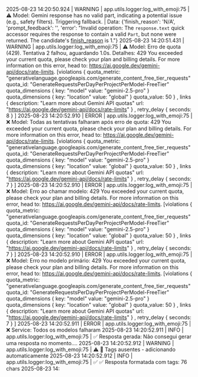 2025-08-23 14:20:50.924 | WARNING  | app.utils.logger:log_with_emoji:75 | ⚠️ Model: Gemini response has no valid part, indicating a potential issue (e.g., safety filters). Triggering fallback. | Data: {'finish_reason': 'N/A', 'prompt_feedback': '', 'error': "Invalid operation: The `response.text` quick accessor requires the response to contain a valid `Part`, but none were returned. The candidate's [finish_reason](https://ai.google.dev/api/generate-content#finishreason) is 1."}
2025-08-23 14:20:51.431 | WARNING  | app.utils.logger:log_with_emoji:75 | ⚠️ Model: Erro de quota (429). Tentativa 2 falhou, aguardando 1.0s. Detalhes: 429 You exceeded your current quota, please check your plan and billing details. For more information on this error, head to: https://ai.google.dev/gemini-api/docs/rate-limits. [violations {
  quota_metric: "generativelanguage.googleapis.com/generate_content_free_tier_requests"
  quota_id: "GenerateRequestsPerDayPerProjectPerModel-FreeTier"
  quota_dimensions {
    key: "model"
    value: "gemini-2.5-pro"
  }
  quota_dimensions {
    key: "location"
    value: "global"
  }
  quota_value: 50
}
, links {
  description: "Learn more about Gemini API quotas"
  url: "https://ai.google.dev/gemini-api/docs/rate-limits"
}
, retry_delay {
  seconds: 8
}
]
2025-08-23 14:20:52.910 | ERROR    | app.utils.logger:log_with_emoji:75 | ❌ Model: Todas as tentativas falharam após erro de quota: 429 You exceeded your current quota, please check your plan and billing details. For more information on this error, head to: https://ai.google.dev/gemini-api/docs/rate-limits. [violations {
  quota_metric: "generativelanguage.googleapis.com/generate_content_free_tier_requests"
  quota_id: "GenerateRequestsPerDayPerProjectPerModel-FreeTier"
  quota_dimensions {
    key: "model"
    value: "gemini-2.5-pro"
  }
  quota_dimensions {
    key: "location"
    value: "global"
  }
  quota_value: 50
}
, links {
  description: "Learn more about Gemini API quotas"
  url: "https://ai.google.dev/gemini-api/docs/rate-limits"
}
, retry_delay {
  seconds: 7
}
]
2025-08-23 14:20:52.910 | ERROR    | app.utils.logger:log_with_emoji:75 | ❌ Model: Erro ao chamar modelo: 429 You exceeded your current quota, please check your plan and billing details. For more information on this error, head to: https://ai.google.dev/gemini-api/docs/rate-limits. [violations {
  quota_metric: "generativelanguage.googleapis.com/generate_content_free_tier_requests"
  quota_id: "GenerateRequestsPerDayPerProjectPerModel-FreeTier"
  quota_dimensions {
    key: "model"
    value: "gemini-2.5-pro"
  }
  quota_dimensions {
    key: "location"
    value: "global"
  }
  quota_value: 50
}
, links {
  description: "Learn more about Gemini API quotas"
  url: "https://ai.google.dev/gemini-api/docs/rate-limits"
}
, retry_delay {
  seconds: 7
}
]
2025-08-23 14:20:52.910 | ERROR    | app.utils.logger:log_with_emoji:75 | ❌ Model: Erro no modelo primário: 429 You exceeded your current quota, please check your plan and billing details. For more information on this error, head to: https://ai.google.dev/gemini-api/docs/rate-limits. [violations {
  quota_metric: "generativelanguage.googleapis.com/generate_content_free_tier_requests"
  quota_id: "GenerateRequestsPerDayPerProjectPerModel-FreeTier"
  quota_dimensions {
    key: "model"
    value: "gemini-2.5-pro"
  }
  quota_dimensions {
    key: "location"
    value: "global"
  }
  quota_value: 50
}
, links {
  description: "Learn more about Gemini API quotas"
  url: "https://ai.google.dev/gemini-api/docs/rate-limits"
}
, retry_delay {
  seconds: 7
}
]
2025-08-23 14:20:52.911 | ERROR    | app.utils.logger:log_with_emoji:75 | ❌ Service: Todos os modelos falharam
2025-08-23 14:20:52.911 | INFO     | app.utils.logger:log_with_emoji:75 | ✅ Resposta gerada: Não consegui gerar uma resposta no momento....
2025-08-23 14:20:52.912 | WARNING  | app.utils.logger:log_with_emoji:75 | ⚠️ 🔧 Tags ausentes - adicionando automaticamente
2025-08-23 14:20:52.912 | INFO     | app.utils.logger:log_with_emoji:75 | ✅ ✅ Resposta formatada com tags: 76 chars
2025-08-23 14: